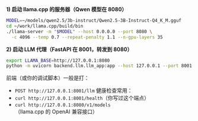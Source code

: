 **1) 启动 llama.cpp 的服务器（Qwen 模型在 8080）**

```bash
MODEL=~/models/qwen2.5/3b-instruct/Qwen2.5-3B-Instruct-Q4_K_M.gguf
cd ~/work/llama.cpp/build/bin
./llama-server -m "$MODEL" --host 0.0.0.0 --port 8080 \
  -c 4096 --temp 0.7 --repeat-penalty 1.1 --n-gpu-layers 35
```

**2) 启动 LLM 代理（FastAPI 在 8001，转发到 8080）**

```bash
export LLAMA_BASE=http://127.0.0.1:8080
python -m uvicorn backend.llm.llm_app:app --host 127.0.0.1 --port 8001 --workers 1 --reload false
```

前端（或你的调试脚本）一般是打：

- `POST http://127.0.0.1:8001/llm`
  健康检查常用：
- `curl http://127.0.0.1:8001/health`（你写过这个端点）
- `curl http://127.0.0.1:8080/v1/models`（llama.cpp 的 OpenAI 兼容接口）
